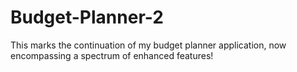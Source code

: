 # Budget-Planner-2
This marks the continuation of my budget planner application, now encompassing a spectrum of enhanced features!
